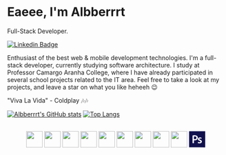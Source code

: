 # Eaeee, I'm Albberrrt

Full-Stack Developer.

[![Linkedin Badge](https://img.shields.io/badge/Albert%20Smaczylo-red?style=flat&logo=linkedin&logoColor=white&link=https://www.linkedin.com/in/albert-smaczylo-2918ba272/)](https://www.linkedin.com/in/albert-smaczylo-2918ba272/) 

Enthusiast of the best web & mobile development technologies.
I'm a full-stack developer, currently studying software architecture. I study at Professor Camargo Aranha College, where I have already participated in several school projects related to the IT area. Feel free to take a look at my projects, and leave a star on what you like heheeh 😉

"Viva La Vida" - Coldplay 🎶🎶


<div style="justify-content: space-between" >

  [![Albberrrt's GitHub stats](https://github-readme-stats.vercel.app/api?username=albberrrt&show_icons=true&theme=buefy&hide=contribs&height=170)](https://github.com/albberrrt/github-readme-stats)
  [![Top Langs](https://github-readme-stats.vercel.app/api/top-langs/?username=albberrrt&layout=compact&height=170)](https://github.com/albberrrt/github-readme-stats)
</div>
<br>

<div align="center">
  <img src="https://cdn.jsdelivr.net/gh/devicons/devicon/icons/nodejs/nodejs-original.svg" height="38" />
  <img src="https://cdn.jsdelivr.net/gh/devicons/devicon/icons/nextjs/nextjs-original.svg" height="38"/>
  <img src="https://cdn.jsdelivr.net/gh/devicons/devicon/icons/react/react-original.svg" height="38" />
  <img src="https://cdn.jsdelivr.net/gh/devicons/devicon/icons/typescript/typescript-original.svg" height="38" />
  <img src="https://cdn.jsdelivr.net/gh/devicons/devicon/icons/html5/html5-original.svg" height="38" />
  <img src="https://cdn.jsdelivr.net/gh/devicons/devicon/icons/css3/css3-original.svg" height="38" />
  <img src="https://cdn.jsdelivr.net/gh/devicons/devicon/icons/mysql/mysql-original-wordmark.svg" height="38"/>
  <img src="https://cdn.jsdelivr.net/gh/devicons/devicon/icons/linux/linux-original.svg" height="38"/>
  <img src="https://cdn.jsdelivr.net/gh/devicons/devicon/icons/figma/figma-original.svg" height="38" />
  <svg viewBox="0 0 128 128" width="38" height="38">
    <path fill-rule="evenodd" clip-rule="evenodd" fill="#11114E" d="M50.246 41.616c-3.682-.925-7.369-.628-11.26-.022 0 6.805-.014 13.427.037 20.05.002.339.511.929.841.974 4.243.573 8.463.619 12.431-1.315 4.105-2 6.196-6.182 5.654-11.092-.492-4.471-3.139-7.448-7.703-8.595zM127 63.963V3.285c0-2.096.023-2.285-2.012-2.285H3.479C1.5 1 1 1.19 1 3.186v121.509c0 2.018.252 2.021 2.209 2.021 40.555.001 81.231-.009 121.786.037 1.573.002 1.995-.417 1.991-1.959-.054-20.277.014-40.556.014-60.831zm-70.648 5.84C50.795 71.785 45 71.896 39 71.431V94H28v-1.402c0-18.895-.087-37.788-.14-56.682-.006-1.569.243-2.327 2.011-2.507 8.332-.852 16.617-1.81 24.902.133 8.906 2.087 14.041 7.975 14.431 16.11.483 10.074-3.944 16.974-12.852 20.151zm44.31 12.754c-.424 5.771-3.678 9.56-9.015 11.392-7.142 2.452-14.245 1.883-21.225-.891-1.143-.455-1.364-1.031-.987-2.196.687-2.126 1.19-4.312 1.72-6.286 2.951.866 5.757 1.947 8.664 2.458 2.053.361 4.272.149 6.359-.178 1.871-.294 3.217-1.564 3.524-3.572.312-2.041-.303-3.809-2.105-4.895-1.432-.862-3.01-1.479-4.523-2.202-2.433-1.163-5.026-2.075-7.27-3.53-8.831-5.727-5.956-16.383-.063-20.396 3.153-2.146 6.642-3.098 10.377-3.229 4.393-.154 8.623.604 12.778 2.623l-2.195 7.789c-1.74-.616-3.36-1.416-5.07-1.734-2.029-.378-4.157-.589-6.205-.422-2.746.225-4.354 2.12-4.354 4.47 0 1.392.528 2.57 1.689 3.245 1.666.969 3.434 1.768 5.186 2.579 1.896.877 3.898 1.551 5.723 2.552 4.87 2.67 7.405 6.8 6.992 12.423z"></path>
  </svg>
</div>
